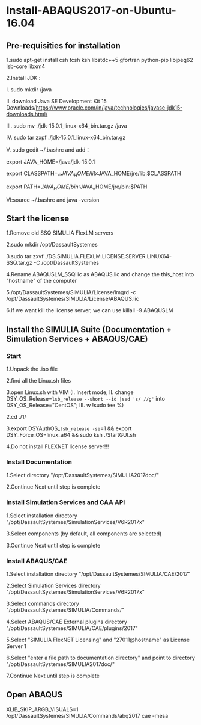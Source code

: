 # Install-ABAQUS2017-on-Ubuntu-16.04

## Pre-requisities for installation  

1.sudo apt-get install csh tcsh ksh libstdc++5 gfortran python-pip libjpeg62 lsb-core libxm4  

2.Install JDK :   

I. sudo mkdir /java  

II. download Java SE Development Kit 15 Downloads/https://www.oracle.com/in/java/technologies/javase-jdk15-downloads.html/  

III. sudo mv ./jdk-15.0.1_linux-x64_bin.tar.gz /java  

IV. sudo tar zxpf ./jdk-15.0.1_linux-x64_bin.tar.gz  

V. sudo gedit ~/.bashrc and add：     


export JAVA_HOME=/java/jdk-15.0.1  

export CLASSPATH=.:$JAVA_HOME/lib:$JAVA_HOME/jre/lib:$CLASSPATH  

export PATH=$JAVA_HOME/bin:$JAVA_HOME/jre/bin:$PATH    


VI:source ~/.bashrc and java -version

## Start the license

1.Remove old SSQ SIMULIA FlexLM servers

2.sudo mkdir /opt/DassaultSystemes

3.sudo tar zxvf ./DS.SIMULIA.FLEXLM.LICENSE.SERVER.LINUX64-SSQ.tar.gz -C /opt/DassaultSystemes

4.Rename  ABAQUSLM_SSQllic as ABAQUS.lic and change the this_host into "hostname" of the computer

5./opt/DassaultSystemes/SIMULIA/License/lmgrd -c /opt/DassaultSystemes/SIMULIA/License/ABAQUS.lic

6.If we want kill the license server, we can use  killall -9 ABAQUSLM

## Install the SIMULIA Suite (Documentation + Simulation Services + ABAQUS/CAE)

### Start

1.Unpack the .iso file

2.find all the Linux.sh files

3.open Linux.sh with VIM (I. Insert mode; II. change DSY_OS_Release=`lsb_release --short --id |sed 's/ //g'` into DSY_OS_Release="CentOS"; III. w !sudo tee %)

2.cd ./1/

3.export DSYAuthOS_`lsb_release -si`=1 && export DSY_Force_OS=linux_a64 && sudo ksh ./StartGUI.sh

4.Do not install FLEXNET license server!!!

### Install Documentation

1.Select directory "/opt/DassaultSystemes/SIMULIA2017doc/"

2.Continue Next until step is complete

### Install Simulation Services and CAA API

1.Select installation directory "/opt/DassaultSystemes/SimulationServices/V6R2017x"

3.Select components (by default, all components are selected)

3.Continue Next until step is complete

### Install ABAQUS/CAE

1.Select installation directory "/opt/DassaultSystemes/SIMULIA/CAE/2017"

2.Select Simulation Services directory "/opt/DassaultSystemes/SimulationServices/V6R2017x"

3.Select commands directory "/opt/DassaultSystemes/SIMULIA/Commands/"

4.Select ABAQUS/CAE External plugins directory "/opt/DassaultSystemes/SIMULIA/CAE/plugins/2017"

5.Select "SIMULIA FlexNET Licensing" and "27011@hostname" as License Server 1

6.Select "enter a file path to documentation directory" and point to directory "/opt/DassaultSystemes/SIMULIA2017doc/"

7.Continue Next until step is complete

## Open ABAQUS

XLIB_SKIP_ARGB_VISUALS=1 /opt/DassaultSystemes/SIMULIA/Commands/abq2017 cae -mesa

